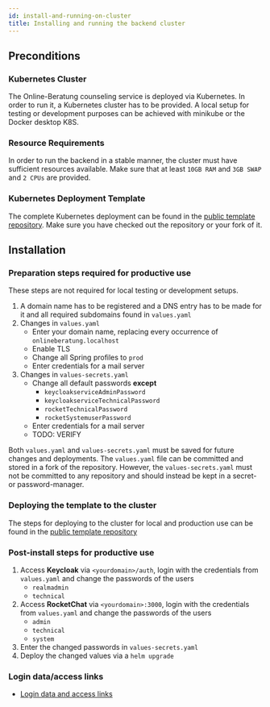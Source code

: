 ```yaml
---
id: install-and-running-on-cluster
title: Installing and running the backend cluster
---
```


## Preconditions

### Kubernetes Cluster

The Online-Beratung counseling service is deployed via Kubernetes. In order to run it, a Kubernetes cluster has to be provided.
A local setup for testing or development purposes can be achieved with minikube or the Docker desktop K8S.

### Resource Requirements

In order to run the backend in a stable manner, the cluster must have sufficient resources available.
Make sure that at least `10GB RAM` and `3GB SWAP` and `2 CPUs` are provided.

### Kubernetes Deployment Template

The complete Kubernetes deployment can be found in the [public template repository](https://github.com/Onlineberatung/onlineBeratung-k8s-config).
Make sure you have checked out the repository or your fork of it.

## Installation

### Preparation steps required for productive use
These steps are not required for local testing or development setups.

1. A domain name has to be registered and a DNS entry has to be made for it and all required subdomains found in `values.yaml`
2. Changes in `values.yaml`
   - Enter your domain name, replacing every occurrence of `onlineberatung.localhost`
   - Enable TLS
   - Change all Spring profiles to `prod`
   - Enter credentials for a mail server
3. Changes in `values-secrets.yaml`
   - Change all default passwords **except**
     - `keycloakserviceAdminPassword`
     - `keycloakserviceTechnicalPassword`
     - `rocketTechnicalPassword`
     - `rocketSystemuserPassword`
   - Enter credentials for a mail server
   - TODO: VERIFY

Both `values.yaml` and `values-secrets.yaml` must be saved for future changes and deployments.
The `values.yaml` file can be committed and stored in a fork of the repository.
However, the `values-secrets.yaml` must not be committed to any repository and should instead be kept in a secret- or password-manager.
   
### Deploying the template to the cluster

The steps for deploying to the cluster for local and production use can be found in the [public template repository](https://github.com/Onlineberatung/onlineBeratung-k8s-config)

### Post-install steps for productive use

1. Access **Keycloak** via `<yourdomain>/auth`, login with the credentials from `values.yaml` and change the passwords of the users
   - `realmadmin`
   - `technical`
2. Access **RocketChat** via `<yourdomain>:3000`, login with the credentials from `values.yaml` and change the passwords of the users
   - `admin`
   - `technical`
   - `system`
3. Enter the changed passwords in `values-secrets.yaml`
4. Deploy the changed values via a `helm upgrade`

### Login data/access links

- [Login data and access links](../backend/login-data-access-links.md)



